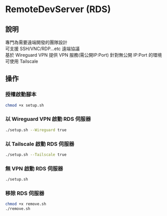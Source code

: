 # RemoteDevServer (RDS)
## 說明
專門為需要遠端開發的團隊設計  
可支援 SSH/VNC/RDP...etc 遠端協議  
基於 Wireguard VPN 提供 VPN 服務(需公開IP:Port)
針對無公開 IP:Port 的環境
可使用 Tailscale

## 操作
### 授權啟動腳本
```bash
chmod +x setup.sh
```
### 以 Wireguard VPN 啟動 RDS 伺服器
```bash
./setup.sh --Wireguard true
```
### 以 Tailscale 啟動 RDS 伺服器
```bash
./setup.sh --Tailscale true
```
### 無 VPN 啟動 RDS 伺服器
```bash
./setup.sh
```
### 移除 RDS 伺服器
```bash
chmod +x remove.sh
./remove.sh
```